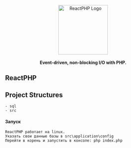 <div align="center">
    <a href="https://reactphp.org"><img src="https://rawgit.com/reactphp/branding/master/reactphp-logo.svg" alt="ReactPHP Logo" width="160"></a>
</div>
    
<br>
    
<div align="center">
    <strong>Event-driven, non-blocking I/O with PHP.</strong>
</div>


## ReactPHP
## Project Structures
    - sql
    - src  
#### Запуск
	ReactPHP работает на linux.
	Указать свои данные базы в src\application\config
	Перейти в корень и запустить в консоле: php index.php
              

